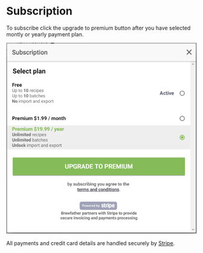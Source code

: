 # Subscription

To subscribe click the upgrade to premium button after you have selected montly or yearly payment plan.

![Subscription](../.gitbook/assets/image%20%28103%29.png)

All payments and credit card details are handled securely by [Stripe](https://www.stripe.com/).


